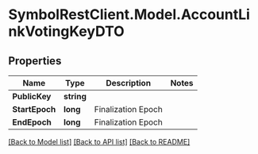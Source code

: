 # SymbolRestClient.Model.AccountLinkVotingKeyDTO

## Properties

Name | Type | Description | Notes
------------ | ------------- | ------------- | -------------
**PublicKey** | **string** |  | 
**StartEpoch** | **long** | Finalization Epoch | 
**EndEpoch** | **long** | Finalization Epoch | 

[[Back to Model list]](../README.md#documentation-for-models) [[Back to API list]](../README.md#documentation-for-api-endpoints) [[Back to README]](../README.md)

